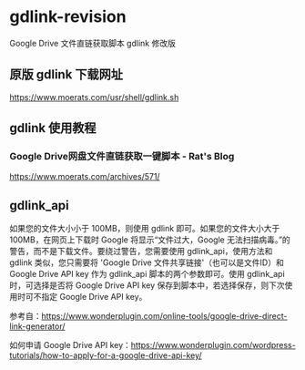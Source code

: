 # gdlink-revision
Google Drive 文件直链获取脚本 gdlink 修改版

## 原版 gdlink 下载网址
https://www.moerats.com/usr/shell/gdlink.sh

## gdlink 使用教程
### Google Drive网盘文件直链获取一键脚本 - Rat's Blog
https://www.moerats.com/archives/571/

## gdlink_api
如果您的文件大小小于 100MB，则使用 gdlink 即可。如果您的文件大小大于 100MB，在网页上下载时 Google 将显示“文件过大，Google 无法扫描病毒。”的警告，而不是下载文件。要绕过警告，您需要使用 gdlink_api，使用方法和 gdlink 类似，您只需要将 'Google Drive 文件共享链接'（也可以是文件ID）和 Google Drive API key 作为 gdlink_api 脚本的两个参数即可。使用 gdlink_api 时，可选择是否将 Google Drive API key 保存到脚本中，若选择保存，则下次使用时可不指定 Google Drive API key。

参考自：https://www.wonderplugin.com/online-tools/google-drive-direct-link-generator/

如何申请 Google Drive API key：https://www.wonderplugin.com/wordpress-tutorials/how-to-apply-for-a-google-drive-api-key/
